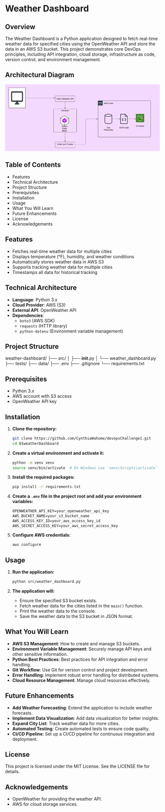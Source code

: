 # Weather Dashboard

## Overview
The Weather Dashboard is a Python application designed to fetch real-time weather data for specified cities using the OpenWeather API and store the data in an AWS S3 bucket. This project demonstrates core DevOps principles, including API integration, cloud storage, infrastructure as code, version control, and environment management.

## Architectural Diagram
![Architectural Diagram](data/docs/architecture.png)

## Table of Contents
- Features
- Technical Architecture
- Project Structure
- Prerequisites
- Installation
- Usage
- What You Will Learn
- Future Enhancements
- License
- Acknowledgements

## Features
- Fetches real-time weather data for multiple cities
- Displays temperature (°F), humidity, and weather conditions
- Automatically stores weather data in AWS S3
- Supports tracking weather data for multiple cities
- Timestamps all data for historical tracking

## Technical Architecture
- **Language**: Python 3.x
- **Cloud Provider**: AWS (S3)
- **External API**: OpenWeather API
- **Dependencies**:
  - `boto3` (AWS SDK)
  - `requests` (HTTP library)
  - `python-dotenv` (Environment variable management)

## Project Structure
weather-dashboard/
├── src/
│   ├── __init__.py
│   └── weather_dashboard.py
├── tests/
├── data/
├── .env
├── .gitignore
└── requirements.txt

## Prerequisites
- Python 3.x
- AWS account with S3 access
- OpenWeather API key

## Installation
1. **Clone the repository:**
   ```bash
   git clone https://github.com/CynthiaWahome/devopsChallenge1.git
   cd 01weatherDashboard
   ```

2. **Create a virtual environment and activate it:**
   ```bash
   python -m venv venv
   source venv/bin/activate  # On Windows use `venv\Scripts\activate`
   ```

3. **Install the required packages:**
   ```bash
   pip install -r requirements.txt
   ```

4. **Create a `.env` file in the project root and add your environment variables:**
   ```
   OPENWEATHER_API_KEY=your_openweather_api_key
   AWS_BUCKET_NAME=your_s3_bucket_name
   AWS_ACCESS_KEY_ID=your_aws_access_key_id
   AWS_SECRET_ACCESS_KEY=your_aws_secret_access_key
   ```

5. **Configure AWS credentials:**
   ```bash
   aws configure
   ```

## Usage
1. **Run the application:**
   ```bash
   python src/weather_dashboard.py
   ```

2. **The application will:**
   - Ensure the specified S3 bucket exists.
   - Fetch weather data for the cities listed in the `main()` function.
   - Print the weather data to the console.
   - Save the weather data to the S3 bucket in JSON format.

## What You Will Learn
- **AWS S3 Management**: How to create and manage S3 buckets.
- **Environment Variable Management**: Securely manage API keys and other sensitive information.
- **Python Best Practices**: Best practices for API integration and error handling.
- **Git Workflow**: Use Git for version control and project development.
- **Error Handling**: Implement robust error handling for distributed systems.
- **Cloud Resource Management**: Manage cloud resources effectively.

## Future Enhancements
- **Add Weather Forecasting**: Extend the application to include weather forecasts.
- **Implement Data Visualization**: Add data visualization for better insights.
- **Expand City List**: Track weather data for more cities.
- **Automated Testing**: Create automated tests to ensure code quality.
- **CI/CD Pipeline**: Set up a CI/CD pipeline for continuous integration and deployment.

## License
This project is licensed under the MIT License. See the LICENSE file for details.

## Acknowledgements
- OpenWeather for providing the weather API.
- AWS for cloud storage services.

